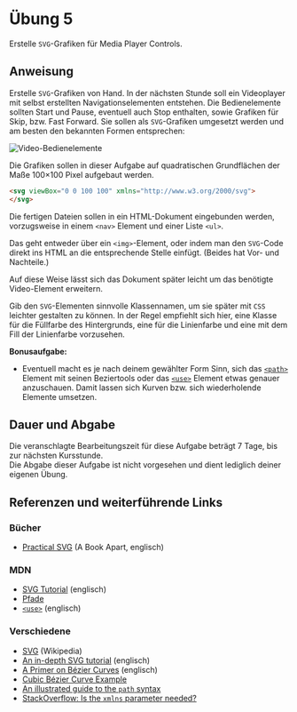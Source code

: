 # Übung 5

Erstelle `SVG`-Grafiken für Media Player Controls.

## Anweisung

Erstelle `SVG`-Grafiken von Hand. In der nächsten Stunde soll ein Videoplayer mit selbst erstellten Navigationselementen entstehen. Die Bedienelemente sollten Start und Pause, eventuell auch Stop enthalten, sowie Grafiken für Skip, bzw. Fast Forward. Sie sollen als `SVG`-Grafiken umgesetzt werden und am besten den bekannten Formen entsprechen:

![Video-Bedienelemente](https://user-images.githubusercontent.com/1279725/73025089-3e6df500-3e2f-11ea-8b60-761e8c4e5892.png)

Die Grafiken sollen in dieser Aufgabe auf quadratischen Grundflächen der Maße 100×100 Pixel aufgebaut werden.

```html
<svg viewBox="0 0 100 100" xmlns="http://www.w3.org/2000/svg">
</svg>
```

Die fertigen Dateien sollen in ein HTML-Dokument eingebunden werden, vorzugsweise in einem `<nav>` Element und einer Liste `<ul>`.

Das geht entweder über ein `<img>`-Element, oder indem man den `SVG`-Code direkt ins HTML an die entsprechende Stelle einfügt. (Beides hat Vor- und Nachteile.)

Auf diese Weise lässt sich das Dokument später leicht um das benötigte Video-Element erweitern.

Gib den `SVG`-Elementen sinnvolle Klassennamen, um sie später mit `CSS` leichter gestalten zu können. In der Regel empfiehlt sich hier, eine Klasse für die Füllfarbe des Hintergrunds, eine für die Linienfarbe und eine mit dem Fill der Linienfarbe vorzusehen.

**Bonusaufgabe:**

- Eventuell macht es je nach deinem gewählter Form Sinn, sich das [`<path>`](https://developer.mozilla.org/de/docs/Web/SVG/Tutorial/Pfade) Element mit seinen Beziertools oder das [`<use>`](https://developer.mozilla.org/en-US/docs/Web/SVG/Element/use) Element etwas genauer anzuschauen. Damit lassen sich Kurven bzw. sich wiederholende Elemente umsetzen.


## Dauer und Abgabe

Die veranschlagte Bearbeitungszeit für diese Aufgabe beträgt 7 Tage, bis zur nächsten Kursstunde.  
Die Abgabe dieser Aufgabe ist nicht vorgesehen und dient lediglich deiner eigenen Übung.

## Referenzen und weiterführende Links

### Bücher

- [Practical SVG](https://abookapart.com/products/practical-svg) (A Book Apart, englisch)

### MDN

- [SVG Tutorial](https://developer.mozilla.org/en-US/docs/Web/SVG/Tutorial) (englisch)
- [Pfade](https://developer.mozilla.org/de/docs/Web/SVG/Tutorial/Pfade)
- [`<use>`](https://developer.mozilla.org/en-US/docs/Web/SVG/Element/use) (englisch)

### Verschiedene

- [SVG](https://de.wikipedia.org/wiki/Scalable_Vector_Graphics) (Wikipedia)
- [An in-depth SVG tutorial](https://flaviocopes.com/svg/) (englisch)
- [A Primer on Bézier Curves](https://pomax.github.io/bezierinfo/) (englisch)
- [Cubic Bézier Curve Example](http://blogs.sitepointstatic.com/examples/tech/svg-curves/cubic-curve.html)
- [An illustrated guide to the `path` syntax](https://css-tricks.com/svg-path-syntax-illustrated-guide/)
- [StackOverflow: Is the `xmlns` parameter needed?](https://stackoverflow.com/a/34249810/3625228)

